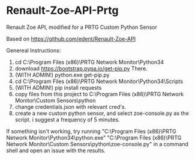 # Renault-Zoe-API-Prtg
Renault Zoe API, modified for a PRTG Custom Python Sensor

Based on https://github.com/edent/Renault-Zoe-API

Genereal Instructions:
1. cd C:\Program Files (x86)\PRTG Network Monitor\Python34
2. download https://bootstrap.pypa.io/get-pip.py There.
3. (WITH ADMIN!) python.exe get-pip.py
4. cd C:\Program Files (x86)\PRTG Network Monitor\Python34\Scripts
5. (WITH ADMIN!) pip install requests
6. copy files from this project to C:\Program Files (x86)\PRTG Network Monitor\Custom Sensors\python
7. change credentials.json with relevant cred's.
8. create a new custom python sensor, and select zoe-console.py as the script. i suggest a frequency of 5 minutes.

If something isn't working, try running 
"C:\Program Files (x86)\PRTG Network Monitor\Python34\python.exe" "C:\Program Files (x86)\PRTG Network Monitor\Custom Sensors\python\zoe-console.py" 
in a command shell and open an issue with the results.
